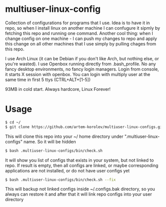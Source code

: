 # multiuser-linux-config

Collection of configurations for programs that I use.
Idea is to have it in repo, so when I install linux on another machine I can
confugure it sipmly by fetching this repo and running one command.
Another cool thing: when I change config on one machine - I can push my changes to
repo and apply this change on all other machines that I use simply by pulling chages
from this repo.

I use Arch Linux (it can be Debian if you don't like Arch, but nothing else, or you're wasted).
I use Openbox running directly from .bash_profile. No any fancy desktop environments,
no fancy login managers. Login from console, it starts X session with openbox.
You can login with multiply user at the same time in first 5 ttys (CTRL+ALT+[1-5])

93MB in cold start. Always hardcore, Linux Forever!

# Usage

```bash
$ cd ~/
$ git clone https://github.com/artem-korolev/multiuser-linux-configs.git .multiuser-linux-configs

```

This will clone this repo into your ~/ home directory under ".multiuser-linux-configs" name.
So it will be hidden

```bash
$ bash .multiuser-linux-configs/bin/check.sh
```

It will show you list of configs that exists in your system, but not linked to repo.
If result is empty, then all configs are linked, or maybe corresponding applications
are not installed, or do not have user configs yet

```bash
$ bash .multiuser-linux-configs/bin/check.sh --fix
```

This will backup not linked configs inside ~/.configs.bak directory, so you always can restore it
and after that it will link repo configs into your user directory
